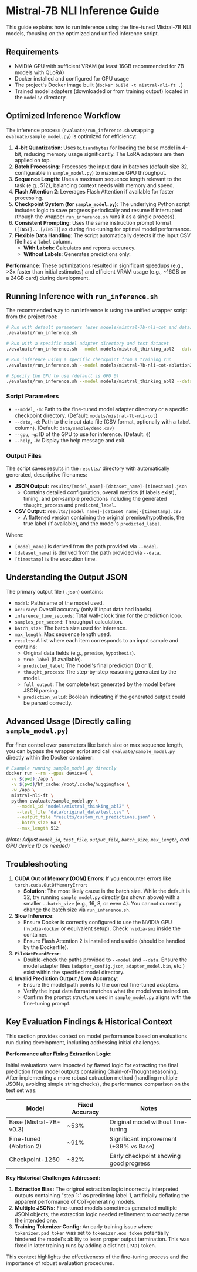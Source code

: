 # Mistral-7B NLI Inference Guide

This guide explains how to run inference using the fine-tuned Mistral-7B NLI models, focusing on the optimized and unified inference script.

## Requirements

- NVIDIA GPU with sufficient VRAM (at least 16GB recommended for 7B models with QLoRA)
- Docker installed and configured for GPU usage
- The project's Docker image built (`docker build -t mistral-nli-ft .`)
- Trained model adapters (downloaded or from training output) located in the `models/` directory.

## Optimized Inference Workflow

The inference process (`evaluate/run_inference.sh` wrapping `evaluate/sample_model.py`) is optimized for efficiency:

1.  **4-bit Quantization**: Uses `bitsandbytes` for loading the base model in 4-bit, reducing memory usage significantly. The LoRA adapters are then applied on top.
2.  **Batch Processing**: Processes the input data in batches (default size 32, configurable in `sample_model.py`) to maximize GPU throughput.
3.  **Sequence Length**: Uses a maximum sequence length relevant to the task (e.g., 512), balancing context needs with memory and speed.
4.  **Flash Attention 2**: Leverages Flash Attention if available for faster processing.
5.  **Checkpoint System (for `sample_model.py`)**: The underlying Python script includes logic to save progress periodically and resume if interrupted (though the wrapper `run_inference.sh` runs it as a single process).
6.  **Consistent Prompting**: Uses the same instruction prompt format (`[INST]...[/INST]`) as during fine-tuning for optimal model performance.
7.  **Flexible Data Handling**: The script automatically detects if the input CSV file has a `label` column.
    *   **With Labels**: Calculates and reports accuracy.
    *   **Without Labels**: Generates predictions only.

**Performance:** These optimizations resulted in significant speedups (e.g., >3x faster than initial estimates) and efficient VRAM usage (e.g., ~16GB on a 24GB card) during development.

## Running Inference with `run_inference.sh`

The recommended way to run inference is using the unified wrapper script from the project root:

```bash
# Run with default parameters (uses models/mistral-7b-nli-cot and data/sample/demo.csv)
./evaluate/run_inference.sh

# Run with a specific model adapter directory and test dataset
./evaluate/run_inference.sh --model models/mistral_thinking_abl2 --data data/original_data/test.csv

# Run inference using a specific checkpoint from a training run
./evaluate/run_inference.sh --model models/mistral-7b-nli-cot-ablation2/checkpoint-500 --data data/finetune/dev_ft.jsonl

# Specify the GPU to use (default is GPU 0)
./evaluate/run_inference.sh --model models/mistral_thinking_abl2 --data data/original_data/test.csv --gpu 1
```

### Script Parameters

-   `--model`, `-m`: Path to the fine-tuned model adapter directory or a specific checkpoint directory. (Default: `models/mistral-7b-nli-cot`)
-   `--data`, `-d`: Path to the input data file (CSV format, optionally with a `label` column). (Default: `data/sample/demo.csv`)
-   `--gpu`, `-g`: ID of the GPU to use for inference. (Default: `0`)
-   `--help`, `-h`: Display the help message and exit.

### Output Files

The script saves results in the `results/` directory with automatically generated, descriptive filenames:

-   **JSON Output**: `results/[model_name]-[dataset_name]-[timestamp].json`
    -   Contains detailed configuration, overall metrics (if labels exist), timing, and per-sample predictions including the generated `thought_process` and `predicted_label`.
-   **CSV Output**: `results/[model_name]-[dataset_name]-[timestamp].csv`
    -   A flattened version containing the original premise/hypothesis, the true label (if available), and the model's `predicted_label`.

Where:
-   `[model_name]` is derived from the path provided via `--model`.
-   `[dataset_name]` is derived from the path provided via `--data`.
-   `[timestamp]` is the execution time.

## Understanding the Output JSON

The primary output file (`.json`) contains:
-   `model`: Path/name of the model used.
-   `accuracy`: Overall accuracy (only if input data had labels).
-   `inference_time_seconds`: Total wall-clock time for the prediction loop.
-   `samples_per_second`: Throughput calculation.
-   `batch_size`: The batch size used for inference.
-   `max_length`: Max sequence length used.
-   `results`: A list where each item corresponds to an input sample and contains:
    -   Original data fields (e.g., `premise`, `hypothesis`).
    -   `true_label` (if available).
    -   `predicted_label`: The model's final prediction (0 or 1).
    -   `thought_process`: The step-by-step reasoning generated by the model.
    -   `full_output`: The complete text generated by the model before JSON parsing.
    -   `prediction_valid`: Boolean indicating if the generated output could be parsed correctly.

## Advanced Usage (Directly calling `sample_model.py`)

For finer control over parameters like batch size or max sequence length, you can bypass the wrapper script and call `evaluate/sample_model.py` directly within the Docker container:

```bash
# Example running sample_model.py directly
docker run --rm --gpus device=0 \
  -v $(pwd):/app \
  -v $(pwd)/hf_cache:/root/.cache/huggingface \
  -w /app \
  mistral-nli-ft \
  python evaluate/sample_model.py \
    --model_id "models/mistral_thinking_abl2" \
    --test_file "data/original_data/test.csv" \
    --output_file "results/custom_run_predictions.json" \
    --batch_size 64 \
    --max_length 512
```
*(Note: Adjust `model_id`, `test_file`, `output_file`, `batch_size`, `max_length`, and GPU device ID as needed)*

## Troubleshooting

1.  **CUDA Out of Memory (OOM) Errors**: If you encounter errors like `torch.cuda.OutOfMemoryError`:
    *   **Solution**: The most likely cause is the batch size. While the default is 32, try running `sample_model.py` directly (as shown above) with a smaller `--batch_size` (e.g., 16, 8, or even 4). You cannot currently change the batch size via `run_inference.sh`.
2.  **Slow Inference**:
    *   Ensure Docker is correctly configured to use the NVIDIA GPU (`nvidia-docker` or equivalent setup). Check `nvidia-smi` inside the container.
    *   Ensure Flash Attention 2 is installed and usable (should be handled by the Dockerfile).
3.  **`FileNotFoundError`**:
    *   Double-check the paths provided to `--model` and `--data`. Ensure the model adapter files (`adapter_config.json`, `adapter_model.bin`, etc.) exist within the specified model directory.
4.  **Invalid Prediction Output / Low Accuracy**:
    *   Ensure the model path points to the correct fine-tuned adapters.
    *   Verify the input data format matches what the model was trained on.
    *   Confirm the prompt structure used in `sample_model.py` aligns with the fine-tuning prompt.

## Key Evaluation Findings & Historical Context

This section provides context on model performance based on evaluations run during development, including addressing initial challenges.

**Performance after Fixing Extraction Logic:**

Initial evaluations were impacted by flawed logic for extracting the final prediction from model outputs containing Chain-of-Thought reasoning. After implementing a more robust extraction method (handling multiple JSONs, avoiding simple string checks), the performance comparison on the test set was:

| Model                | Fixed Accuracy | Notes                                      |
| -------------------- | -------------- | ------------------------------------------ |
| Base (Mistral-7B-v0.3) | ~53%           | Original model without fine-tuning         |
| Fine-tuned (Ablation 2) | ~91%           | Significant improvement (+38% vs Base)     |
| Checkpoint-1250      | ~82%           | Early checkpoint showing good progress   |

**Key Historical Challenges Addressed:**

1.  **Extraction Bias:** The original extraction logic incorrectly interpreted outputs containing "step 1:" as predicting label 1, artificially deflating the apparent performance of CoT-generating models.
2.  **Multiple JSONs:** Fine-tuned models sometimes generated multiple JSON objects; the extraction logic needed refinement to correctly parse the intended one.
3.  **Training Tokenizer Config:** An early training issue where `tokenizer.pad_token` was set to `tokenizer.eos_token` potentially hindered the model's ability to learn proper output termination. This was fixed in later training runs by adding a distinct `[PAD]` token.

This context highlights the effectiveness of the fine-tuning process and the importance of robust evaluation procedures. 